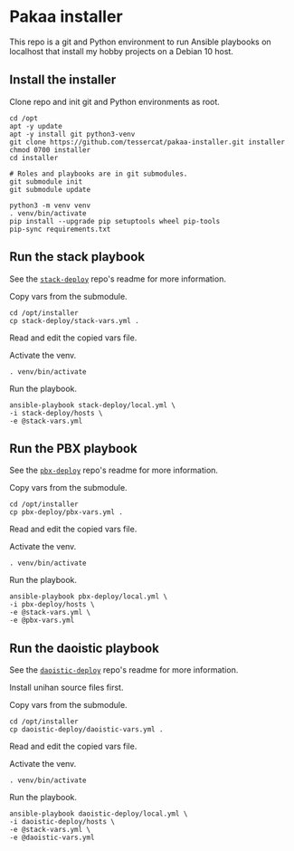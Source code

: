 # Pakaa installer

This repo is
a git and Python environment
to run Ansible playbooks
on localhost
that install my hobby projects
on a Debian 10 host.


## Install the installer

Clone repo and init git and Python environments as root.

    cd /opt
    apt -y update
    apt -y install git python3-venv
    git clone https://github.com/tessercat/pakaa-installer.git installer
    chmod 0700 installer
    cd installer

    # Roles and playbooks are in git submodules.
    git submodule init
    git submodule update

    python3 -m venv venv
    . venv/bin/activate
    pip install --upgrade pip setuptools wheel pip-tools
    pip-sync requirements.txt


## Run the stack playbook

See the
[`stack-deploy`](https://github.com/tessercat/stack-deploy)
repo's readme
for more information.

Copy vars from the submodule.

    cd /opt/installer
    cp stack-deploy/stack-vars.yml .

Read and edit the copied vars file.

Activate the venv.

    . venv/bin/activate

Run the playbook.

    ansible-playbook stack-deploy/local.yml \
    -i stack-deploy/hosts \
    -e @stack-vars.yml


## Run the PBX playbook

See the
[`pbx-deploy`](https://github.com/tessercat/pbx-deploy)
repo's readme
for more information.

Copy vars from the submodule.

    cd /opt/installer
    cp pbx-deploy/pbx-vars.yml .

Read and edit the copied vars file.

Activate the venv.

    . venv/bin/activate

Run the playbook.

    ansible-playbook pbx-deploy/local.yml \
    -i pbx-deploy/hosts \
    -e @stack-vars.yml \
    -e @pbx-vars.yml


## Run the daoistic playbook

See the
[`daoistic-deploy`](https://github.com/tessercat/daoistic-deploy)
repo's readme
for more information.

Install unihan source files first.

Copy vars from the submodule.

    cd /opt/installer
    cp daoistic-deploy/daoistic-vars.yml .

Read and edit the copied vars file.

Activate the venv.

    . venv/bin/activate

Run the playbook.

    ansible-playbook daoistic-deploy/local.yml \
    -i daoistic-deploy/hosts \
    -e @stack-vars.yml \
    -e @daoistic-vars.yml
